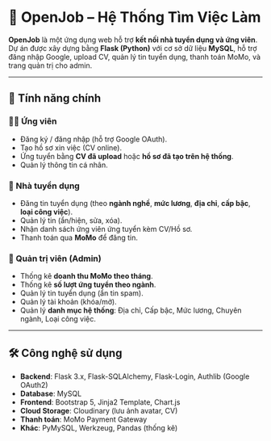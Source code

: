 # 🏢 OpenJob – Hệ Thống Tìm Việc Làm

**OpenJob** là một ứng dụng web hỗ trợ **kết nối nhà tuyển dụng và ứng viên**.  
Dự án được xây dựng bằng **Flask (Python)** với cơ sở dữ liệu **MySQL**, hỗ trợ đăng nhập Google, upload CV, quản lý tin tuyển dụng, thanh toán MoMo, và trang quản trị cho admin.

---

## 🚀 Tính năng chính

### 👨‍💼 Ứng viên
- Đăng ký / đăng nhập (hỗ trợ Google OAuth).  
- Tạo hồ sơ xin việc (CV online).  
- Ứng tuyển bằng **CV đã upload** hoặc **hồ sơ đã tạo trên hệ thống**.  
- Quản lý thông tin cá nhân.  

### 🏢 Nhà tuyển dụng
- Đăng tin tuyển dụng (theo **ngành nghề**, **mức lương**, **địa chỉ**, **cấp bậc**, **loại công việc**).  
- Quản lý tin (ẩn/hiện, sửa, xóa).  
- Nhận danh sách ứng viên ứng tuyển kèm CV/Hồ sơ.  
- Thanh toán qua **MoMo** để đăng tin.  

### 🔑 Quản trị viên (Admin)
- Thống kê **doanh thu MoMo theo tháng**.  
- Thống kê **số lượt ứng tuyển theo ngành**.  
- Quản lý tin tuyển dụng (ẩn tin spam).  
- Quản lý tài khoản (khóa/mở).  
- Quản lý **danh mục hệ thống**: Địa chỉ, Cấp bậc, Mức lương, Chuyên ngành, Loại công việc.  

---

## 🛠️ Công nghệ sử dụng

- **Backend**: Flask 3.x, Flask-SQLAlchemy, Flask-Login, Authlib (Google OAuth2)  
- **Database**: MySQL  
- **Frontend**: Bootstrap 5, Jinja2 Template, Chart.js  
- **Cloud Storage**: Cloudinary (lưu ảnh avatar, CV)  
- **Thanh toán**: MoMo Payment Gateway  
- **Khác**: PyMySQL, Werkzeug, Pandas (thống kê)  
